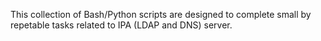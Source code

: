 This collection of Bash/Python scripts are designed to complete small by repetable tasks related to IPA (LDAP and DNS) server.

